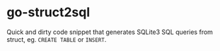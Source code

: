 # go-struct2sql

Quick and dirty code snippet that generates SQLite3 SQL queries from struct,
eg. `CREATE TABLE` or `INSERT`.
